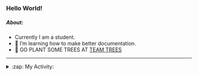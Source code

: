 ### Hello World!

##### About:
- Currently I am a student.
- 🌱 I’m learning how to make better documentation.
- 🌱 GO PLANT SOME TREES AT [TEAM TREES](https://teamtrees.org/)

---
<details>
  <summary>:zap: My Activity:</summary>
  
<!--START_SECTION:waka-->
![Code Time](http://img.shields.io/badge/Code%20Time-1%2C266%20hrs%2047%20mins-blue)

**I'm a Night 🦉** 

```text
🌞 Morning                2121 commits        ███░░░░░░░░░░░░░░░░░░░░░░   10.39 % 
🌆 Daytime                6775 commits        ████████░░░░░░░░░░░░░░░░░   33.20 % 
🌃 Evening                5882 commits        ███████░░░░░░░░░░░░░░░░░░   28.82 % 
🌙 Night                  5628 commits        ███████░░░░░░░░░░░░░░░░░░   27.58 % 
```
📅 **I'm Most Productive on Wednesday** 

```text
Monday                   2779 commits        ███░░░░░░░░░░░░░░░░░░░░░░   13.62 % 
Tuesday                  2799 commits        ███░░░░░░░░░░░░░░░░░░░░░░   13.72 % 
Wednesday                4803 commits        ██████░░░░░░░░░░░░░░░░░░░   23.54 % 
Thursday                 2708 commits        ███░░░░░░░░░░░░░░░░░░░░░░   13.27 % 
Friday                   2225 commits        ███░░░░░░░░░░░░░░░░░░░░░░   10.90 % 
Saturday                 1783 commits        ██░░░░░░░░░░░░░░░░░░░░░░░   08.74 % 
Sunday                   3309 commits        ████░░░░░░░░░░░░░░░░░░░░░   16.22 % 
```


📊 **This Week I Spent My Time On** 

```text
🔥 Editors: 
IntelliJ                 9 hrs 5 mins        █████████████████████████   100.00 % 

🐱‍💻 Projects: 
dev-dialogue             8 hrs 57 mins       █████████████████████████   98.60 % 
backend                  7 mins              ░░░░░░░░░░░░░░░░░░░░░░░░░   01.40 % 
```


 Last Updated on 26/11/2023 01:37:19 UTC
<!--END_SECTION:waka-->
</details>
